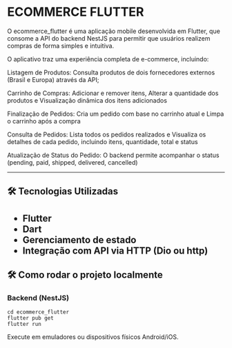 # ECOMMERCE FLUTTER 

O ecommerce_flutter é uma aplicação mobile desenvolvida em Flutter, que consome a API do backend NestJS para permitir que usuários realizem compras de forma simples e intuitiva.

O aplicativo traz uma experiência completa de e-commerce, incluindo:

Listagem de Produtos: Consulta produtos de dois fornecedores externos (Brasil e Europa) através da API;

Carrinho de Compras: Adicionar e remover itens, Alterar a quantidade dos produtos e Visualização dinâmica dos itens adicionados

Finalização de Pedidos: Cria um pedido com base no carrinho atual e Limpa o carrinho após a compra

Consulta de Pedidos: Lista todos os pedidos realizados e Visualiza os detalhes de cada pedido, incluindo itens, quantidade, total e status

Atualização de Status do Pedido: O backend permite acompanhar o status (pending, paid, shipped, delivered, cancelled)

<hr>


<h2> 🛠️ Tecnologias Utilizadas <h2> 
<ul>
    <li>Flutter</li>
    <li>Dart</li>
    <li>Gerenciamento de estado </li>
    <li>Integração com API via HTTP (Dio ou http)</li>
</ul>

<h2>🛠️ Como rodar o projeto localmente</h2>


<h3>Backend (NestJS)</h3>
<pre><code>cd ecommerce_flutter
flutter pub get
flutter run</code></pre>
  <p>Execute em emuladores ou dispositivos físicos Android/iOS.</p>

